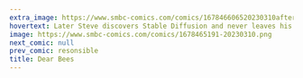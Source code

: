 ```yaml
---
extra_image: https://www.smbc-comics.com/comics/167846606520230310after.png
hovertext: Later Steve discovers Stable Diffusion and never leaves his room again.
image: https://www.smbc-comics.com/comics/1678465191-20230310.png
next_comic: null
prev_comic: resonsible
title: Dear Bees
---
```


